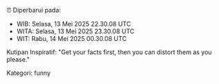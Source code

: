 ⏰ Diperbarui pada:
- WIB: Selasa, 13 Mei 2025 22.30.08 UTC
- WITA: Selasa, 13 Mei 2025 23.30.08 UTC
- WIT: Rabu, 14 Mei 2025 00.30.08 UTC

Kutipan Inspiratif:
"Get your facts first, then you can distort them as you please."


Kategori: funny

